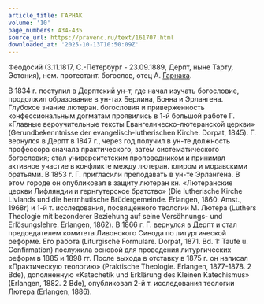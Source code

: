 ```yaml
---
article_title: ГАРНАК
volume: '10'
page_numbers: 434-435
source_url: https://pravenc.ru/text/161707.html
downloaded_at: '2025-10-13T10:50:09Z'
---
```


Феодосий (3.11.1817, С.-Петербург - 23.09.1889, Дерпт, ныне Тарту, Эстония), нем. протестант. богослов, отец А. [Гарнака](https://pravenc.ru/text/Гарнак.html).

В 1834 г. поступил в Дерптский ун-т, где начал изучать богословие, продолжил образование в ун-тах Берлина, Бонна и Эрлангена. Глубокое знание лютеран. богословия и приверженность конфессиональным догматам проявились в 1-й большой работе Г. «Главные вероучительные тексты Евангелическо-лютеранской церкви» (Gerundbekenntnisse der evangelisch-lutherischen Kirche. Dorpat, 1845). Г. вернулся в Дерпт в 1847 г., через год получил в ун-те должность профессора сначала практического, затем систематического богословия; стал университетским проповедником и принимал активное участие в конфликте между лютеран. клиром и моравскими братьями. В 1853 г. Г. пригласили преподавать в ун-те Эрлангена. В этом городе он опубликовал в защиту лютеран кн. «Лютеранские церкви Лифляндии и гернгутерское братство» (Die lutherische Kirche Livlands und die herrnhutische Brüdergemeinde. Erlangen, 1860. Amst., 1968r) и 1-й т. исследования, посвященного теологии М. Лютера (Luthers Theologie mit bezonderer Beziehung auf seine Versöhnungs- und Erlösungslehre. Erlangen, 1862). В 1866 г. Г. вернулся в Дерпт и стал председателем комитета Ливонского Синода по литургической реформе. Его работа (Liturgische Formulare. Dorpat, 1871. Bd. 1: Taufe u. Confirmation) послужила основой для проведения литургических реформ в 1885 и 1898 гг. После выхода в отставку в 1875 г. он написал «Практическую теологию» (Praktische Theologie. Erlangen, 1877-1878. 2 Bde), дополненную «Katechetik und Erklärung des Kleinen Katechismus» (Erlangen, 1882. 2 Bde), опубликовал 2-й т. исследования теологии Лютера (Erlangen, 1886).

